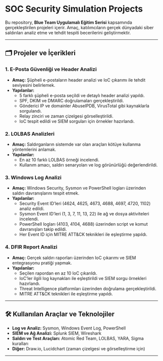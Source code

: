 # SOC Security Simulation Projects

Bu repository, **Blue Team Uygulamalı Eğitim Serisi** kapsamında gerçekleştirilen projeleri içerir. Amaç, katılımcıların gerçek dünyadaki siber saldırıları analiz etme ve tehdit tespiti becerilerini geliştirmektir.

---

## 🗂 Projeler ve İçerikleri

### 1. E-Posta Güvenliği ve Header Analizi
- **Amaç:** Şüpheli e-postaların header analizi ve IoC çıkarımı ile tehdit seviyesini belirlemek.  
- **Yapılanlar:**  
  - 5 farklı şüpheli e-posta seçildi ve detaylı header analizi yapıldı.  
  - SPF, DKIM ve DMARC doğrulamaları gerçekleştirildi.  
  - Gönderici IP ve domainler AbuseIPDB, VirusTotal gibi kaynaklarla sorgulandı.  
  - Relay zinciri ve zaman çizelgesi görselleştirildi.  
  - IoC tespit edildi ve SIEM sorguları için örnekler hazırlandı.  

### 2. LOLBAS Analizleri
- **Amaç:** Saldırganların sistemde var olan araçları kötüye kullanma yöntemlerini anlamak.  
- **Yapılanlar:**  
  - En az 10 farklı LOLBAS örneği incelendi.  
  - Kullanım amacı, saldırı senaryoları ve log görünürlüğü değerlendirildi.  

### 3. Windows Log Analizi
- **Amaç:** Windows Security, Sysmon ve PowerShell logları üzerinden saldırı davranışlarını tespit etmek.  
- **Yapılanlar:**  
  - Security Event ID’leri (4624, 4625, 4673, 4688, 4697, 4720, 1102) analiz edildi.  
  - Sysmon Event ID’leri (1, 3, 7, 11, 13, 22) ile ağ ve dosya aktiviteleri incelendi.  
  - PowerShell logları (4103, 4104, 4688) üzerinden script ve komut davranışları takip edildi.  
  - Her Event ID için MITRE ATT&CK teknikleri ile eşleştirme yapıldı.  

### 4. DFIR Report Analizi
- **Amaç:** Gerçek saldırı raporları üzerinden IoC çıkarımı ve SIEM entegrasyonu pratiği yapmak.  
- **Yapılanlar:**  
  - Seçilen rapordan en az 10 IoC çıkarıldı.  
  - IoC’ler ilgili log kaynakları ile eşleştirildi ve SIEM sorgu örnekleri hazırlandı.  
  - Threat Intelligence platformları üzerinden doğrulama gerçekleştirildi.  
  - MITRE ATT&CK teknikleri ile eşleştirme yapıldı.  

---

## 🛠 Kullanılan Araçlar ve Teknolojiler
- **Log ve Analiz:** Sysmon, Windows Event Log, PowerShell  
- **SIEM ve Ağ Analizi:** Splunk SIEM, Wireshark  
- **Saldırı ve Test Araçları:** Atomic Red Team, LOLBAS, YARA, Sigma kuralları  
- **Diğer:** Draw.io, Lucidchart (zaman çizelgesi ve görselleştirme için)  

---



